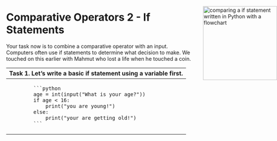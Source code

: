 # Comparative Operators 2 - If Statements
Your task now is to combine a comparative operator with an input. Computers often use if statements to determine what decision to make. We touched on this earlier with Mahmut who lost a life when he touched a coin.

<a href="https://github.com/learnICT/PythonBeginnersWorkbook/blob/main/images/if_statements.svg">
<img style="position: absolute; top: 76px; right: 0; border: 0" height="200px" alt="comparing a if statement written in Python with a flowchart" 
src="https://github.com/learnICT/PythonBeginnersWorkbook/blob/main/images/if_statements.svg?sanitize=true"></a>

<table class="tg">
<thead>
  <tr>
    <th class="tg-dvpl" colspan="2">Task 1. Let’s write a basic if statement using a variable first.</th>
  </tr>
</thead>
<tbody>
  <tr>
    <td class="tg-0pky">
      <code>
        ```python
        age = int(input("What is your age?"))
        if age < 16:
            print("you are young!")
        else:
            print("your are getting old!")
        ```
      </code>
    </td>
    <td class="tg-0pky"></td>
  </tr>
</tbody>
</table>
